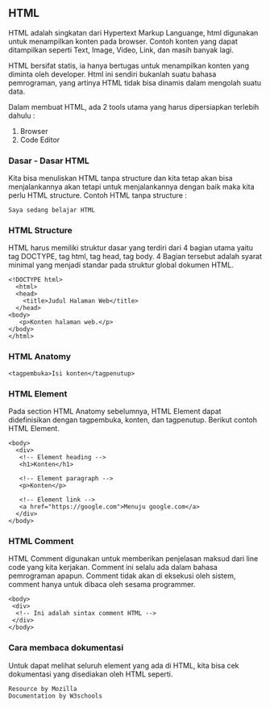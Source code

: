 ## HTML
HTML adalah singkatan dari Hypertext Markup Languange, html digunakan untuk menampilkan konten pada browser. Contoh konten yang dapat ditampilkan seperti Text, Image, Video, Link, dan masih banyak lagi.

HTML bersifat statis, ia hanya bertugas untuk menampilkan konten yang diminta oleh developer. Html ini sendiri bukanlah suatu bahasa pemrograman, yang artinya HTML tidak bisa dinamis dalam mengolah suatu data.

Dalam membuat HTML, ada 2 tools utama yang harus dipersiapkan terlebih dahulu :

1. Browser
2. Code Editor

### Dasar - Dasar HTML

Kita bisa menuliskan HTML tanpa structure dan kita tetap akan bisa menjalankannya akan tetapi untuk menjalankannya dengan baik maka kita perlu HTML structure. Contoh HTML tanpa structure :
```
Saya sedang belajar HTML
```
### HTML Structure

HTML harus memiliki struktur dasar yang terdiri dari 4 bagian utama yaitu tag DOCTYPE, tag html, tag head, tag body. 4 Bagian tersebut adalah syarat minimal yang menjadi standar pada struktur global dokumen HTML.
```
<!DOCTYPE html>
  <html>
  <head>
    <title>Judul Halaman Web</title>
  </head>
<body>
   <p>Konten halaman web.</p>
</body>
</html>
```

### HTML Anatomy
```
<tagpembuka>Isi konten</tagpenutup>
```

### HTML Element
Pada section HTML Anatomy sebelumnya, HTML Element dapat didefinisikan dengan tagpembuka, konten, dan tagpenutup. Berikut contoh HTML Element.
```
<body>
  <div>
   <!-- Element heading -->
   <h1>Konten</h1>

   <!-- Element paragraph -->
   <p>Konten</p>

   <!-- Element link -->
   <a href="https://google.com">Menuju google.com</a>
  </div>
</body>
```

### HTML Comment
HTML Comment digunakan untuk memberikan penjelasan maksud dari line code yang kita kerjakan. Comment ini selalu ada dalam bahasa pemrograman apapun. Comment tidak akan di eksekusi oleh sistem, comment hanya untuk dibaca oleh sesama programmer.
```
<body>
 <div>
  <!-- Ini adalah sintax comment HTML -->
 </div>
</body>
```

### Cara membaca dokumentasi
Untuk dapat melihat seluruh element yang ada di HTML, kita bisa cek dokumentasi yang disediakan oleh HTML seperti.
```
Resource by Mozilla
Documentation by W3schools
```